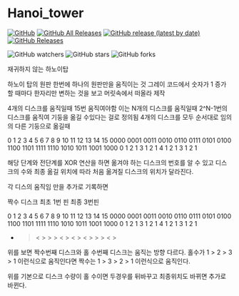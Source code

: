 # Hanoi_tower

[![GitHub](https://img.shields.io/github/license/BOX-U/Hanoi_tower)](https://github.com/Bunnyspa/GFChipCalc/blob/master/LICENSE)
[![GitHub All Releases](https://img.shields.io/github/downloads/BOX-U/Hanoi_tower/total)](https://github.com/Bunnyspa/GFChipCalc/releases)
[![GitHub release (latest by date)](https://img.shields.io/github/v/release/BOX-U/Hanoi_tower)](https://github.com/Bunnyspa/GFChipCalc/releases/latest)
[![GitHub Releases](https://img.shields.io/github/downloads/BOX-U/Hanoi_tower/latest/total)](https://github.com/Bunnyspa/GFChipCalc/releases/latest)

![GitHub watchers](https://img.shields.io/github/watchers/BOX-U/Hanoi_tower?style=social)
![GitHub stars](https://img.shields.io/github/stars/BOX-U/Hanoi_tower?style=social)
![GitHub forks](https://img.shields.io/github/forks/BOX-U/Hanoi_tower?style=social)

재귀하지 않는 하노이탑

하노이 탑의 원판 한번에 하나의 원판만을 움직이는 것
그레이 코드에서 숫자가 1 증가 할 때마다 한자리만 변하는 것을 보고 머릿속에서 떠올라 제작

4개의 디스크를 움직일때 15번 움직여야함 이는 N개의 디스크를 움직일때 2^N-1번의 디스크를 움직여 기둥을 옮길 수있다는 걸로 정의됨
4개의 디스크를 모두 순서대로 임의의 다른 기둥으로 옮길때 

0    1    2    3    4    5    6    7    8    9    10   11   12   13   14   15
0000 0001 0011 0010 0110 0111 0101 0100 1100 1101 1111 1110 1010 1011 1001 1000
0    1    2    1    3    1    2    1    4    1    2    1    3    1    2    1              

해당 단계와 전단계를 XOR 연산을 하면 옮겨야 하는 디스크의 번호를 알 수 있고
디스크의 수와 최종 옮길 위치에 따라 처음 옮겨질 디스크의 위치가 달라진다.

각 디스의 움직임 만을 추가로 기록하면

짝수 디스크 최초 1번 핀 최종 3번핀

0    1    2    3    4    5    6    7    8    9    10   11   12   13   14   15
0000 0001 0011 0010 0110 0111 0101 0100 1100 1101 1111 1110 1010 1011 1001 1000
0    1    2    1    3    1    2    1    4    1    2    1    3    1    2    1    
-    >    <    >    >    >    <    >    <    >    <    >    >    >    <    >

위를 보면 짝수번째 디스크와 홀 수번째 디스크는 움직는 방향 다르다.
홀수가 1 > 2 > 3 > 1 이런식으로 움직인다면
짝수는 1 > 3 > 2 > 1 이런식으로 움직인다.

위를 기본으로 디스크 수량이 홀 수이면 두경우를 뒤바꾸고
최종위치도 바뀌면 추가로 바뀐다.
